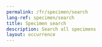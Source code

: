 ```yaml
---
permalink: /fr/specimen/search
lang-ref: specimen/search
title: Specimen search
description: Search all specimens
layout: occurrence
---
```


